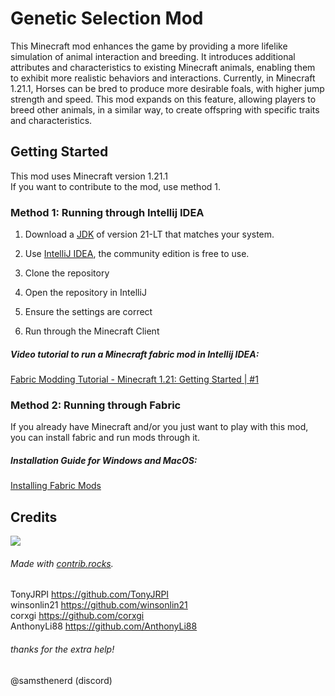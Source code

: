 # Genetic Selection Mod
This Minecraft mod enhances the game by providing a more lifelike simulation of animal interaction and breeding. It introduces additional attributes and characteristics to existing Minecraft animals, enabling them to exhibit more realistic behaviors and interactions. Currently, in Minecraft 1.21.1, Horses can be bred to produce more desirable foals, with higher jump strength and speed. This mod expands on this feature, allowing players to breed other animals, in a similar way, to create offspring with specific traits and characteristics. 

## Getting Started
This mod uses Minecraft version 1.21.1\
If you want to contribute to the mod, use method 1.

### **Method 1: Running through Intellij IDEA**
1) Download a [JDK](https://adoptium.net/temurin/releases/?package=jdk&arch=any) of version 21-LT that matches your system.

2) Use [IntelliJ IDEA](https://www.jetbrains.com/idea/), the community edition is free to use.

3) Clone the repository
4) Open the repository in IntelliJ
5) Ensure the settings are correct
6) Run through the Minecraft Client

##### *Video tutorial to run a Minecraft fabric mod in Intellij IDEA:*
[Fabric Modding Tutorial - Minecraft 1.21: Getting Started | #1](https://youtu.be/oU8-qV-ZtUY?list=PLKGarocXCE1H_HxOYihQMq0mlpqiUJj4L)

### **Method 2: Running through Fabric**
If you already have Minecraft and/or you just want to play with this mod, you can install fabric and run mods through it.

##### *Installation Guide for Windows and MacOS:*
[Installing Fabric Mods](https://minecrafthopper.net/help/guides/installing-mods/fabric/#:~:text=Installing%20Mods,-In%20this%20tutorial&text=First%2C%20launch%20the%20Fabric%20loader,minecraft%20folder)

## Credits
<a href="https://github.com/T03N/genetic-selection-mod/graphs/contributors">
  <img src="https://contrib.rocks/image?repo=T03N/genetic-selection-mod" />
</a> 

###### *Made with [contrib.rocks](https://contrib.rocks).*

TonyJRPI https://github.com/TonyJRPI \
winsonlin21 https://github.com/winsonlin21 \
corxgi https://github.com/corxgi \
AnthonyLi88 https://github.com/AnthonyLi88 
###### thanks for the extra help!
@samsthenerd (discord)
